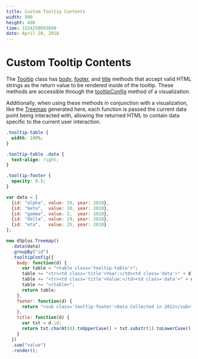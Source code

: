 ```yaml
---
title: Custom Tooltip Contents
width: 990
height: 400
time: 1524250093609
date: April 20, 2018
---
```


# Custom Tooltip Contents

The [Tooltip](http://d3plus.org/docs/#Tooltip) class has [body](http://d3plus.org/docs/#Tooltip.body), [footer](http://d3plus.org/docs/#Tooltip.footer), and [title](http://d3plus.org/docs/#Tooltip.title) methods that accept valid HTML strings as the return value to be rendered inside of the tooltip. These methods are accessible through the [tooltipConfig](http://d3plus.org/docs/#Viz.tooltipConfig) method of a visualization.

Additionally, when using these methods in conjunction with a visualization, like the [Treemap](http://d3plus.org/docs/#Treemap) generated here, each function is passed the current data point being interacted with, allowing the returned HTML to contain data specific to the current user interaction.

```css
.tooltip-table {
  width: 100%;
}

.tooltip-table .data {
  text-align: right;
}

.tooltip-footer {
  opacity: 0.5;
}
```

```js
var data = [
  {id: "alpha", value: 29, year: 2010},
  {id: "beta",  value: 10, year: 2010},
  {id: "gamma", value: 2,  year: 2010},
  {id: "delta", value: 29, year: 2010},
  {id: "eta",   value: 25, year: 2010}
];

new d3plus.Treemap()
  .data(data)
  .groupBy("id")
  .tooltipConfig({
    body: function(d) {
      var table = "<table class='tooltip-table'>";
      table += "<tr><td class='title'>Year:</td><td class='data'>" + d.year + "</td></tr>";
      table += "<tr><td class='title'>Value:</td><td class='data'>" + d.value + "</td></tr>";
      table += "</table>";
      return table;
    },
    footer: function(d) {
      return "<sub class='tooltip-footer'>Data Collected in 2012</sub>";
    },
    title: function(d) {
      var txt = d.id;
      return txt.charAt(0).toUpperCase() + txt.substr(1).toLowerCase();;
    }
  })
  .sum("value")
  .render();
```
